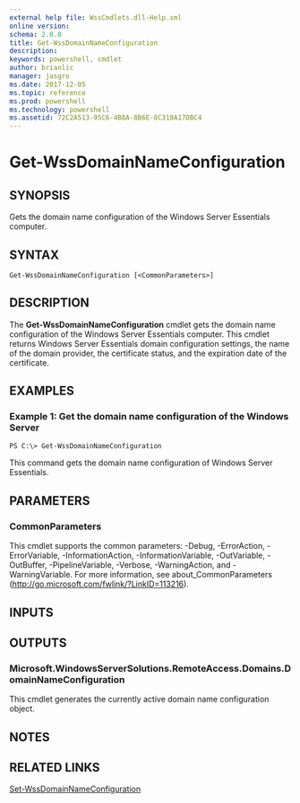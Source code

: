 ```yaml
---
external help file: WssCmdlets.dll-Help.xml
online version: 
schema: 2.0.0
title: Get-WssDomainNameConfiguration
description: 
keywords: powershell, cmdlet
author: brianlic
manager: jasgro
ms.date: 2017-12-05
ms.topic: reference
ms.prod: powershell
ms.technology: powershell
ms.assetid: 72C2A513-95C6-4B8A-8B6E-8C310A17DBC4
---
```


# Get-WssDomainNameConfiguration

## SYNOPSIS
Gets the domain name configuration of the Windows Server Essentials computer.

## SYNTAX

```
Get-WssDomainNameConfiguration [<CommonParameters>]
```

## DESCRIPTION
The **Get-WssDomainNameConfiguration** cmdlet gets the domain name configuration of the Windows Server Essentials computer.
This cmdlet returns Windows Server Essentials domain configuration settings, the name of the domain provider, the certificate status, and the expiration date of the certificate.

## EXAMPLES

### Example 1: Get the domain name configuration of the Windows Server
```
PS C:\> Get-WssDomainNameConfiguration
```

This command gets the domain name configuration of Windows Server Essentials.

## PARAMETERS

### CommonParameters
This cmdlet supports the common parameters: -Debug, -ErrorAction, -ErrorVariable, -InformationAction, -InformationVariable, -OutVariable, -OutBuffer, -PipelineVariable, -Verbose, -WarningAction, and -WarningVariable. For more information, see about_CommonParameters (http://go.microsoft.com/fwlink/?LinkID=113216).

## INPUTS

## OUTPUTS

### Microsoft.WindowsServerSolutions.RemoteAccess.Domains.DomainNameConfiguration
This cmdlet generates the currently active domain name configuration object.

## NOTES

## RELATED LINKS

[Set-WssDomainNameConfiguration](./Set-WssDomainNameConfiguration.md)

